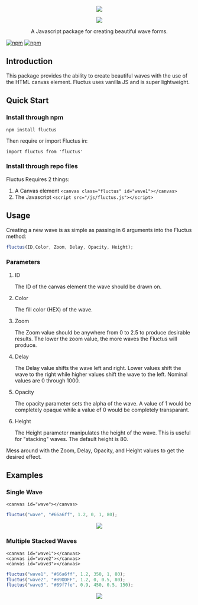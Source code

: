 <p align="center"><img src="https://eagleappteam.com/images/fluctus.png"></p>

<p align="center"><img src="https://eagleappteam.com/images/waves3.png"></p>

<p align="center">A Javascript package for creating beautiful wave forms.</p>

[![npm](https://img.shields.io/npm/v/fluctus.svg)](https://www.npmjs.com/package/fluctus) [![npm](https://img.shields.io/npm/dw/fluctus.svg)](https://www.npmjs.com/package/fluctus)

## Introduction

This package provides the ability to create beautiful waves with the use of the HTML canvas element. Fluctus uses vanilla JS and is super lightweight.

## Quick Start

### Install through npm

```
npm install fluctus
```

Then require or import Fluctus in:
```
import fluctus from 'fluctus'
```

### Install through repo files

Fluctus Requires 2 things:

1. A Canvas element ``` <canvas class="fluctus" id="wave1"></canvas> ```
2. The Javascript ``` <script src="/js/fluctus.js"></script> ```

## Usage

Creating a new wave is as simple as passing in 6 arguments into the Fluctus method:

```javascript
fluctus(ID,Color, Zoom, Delay, Opacity, Height); 
```

### Parameters

1. ID

   The ID of the canvas element the wave should be drawn on.
2. Color

   The fill color (HEX) of the wave.
3. Zoom

   The Zoom value should be anywhere from 0 to 2.5 to produce desirable results. The lower the zoom value, the more waves the Fluctus will produce.
4. Delay

   The Delay value shifts the wave left and right. Lower values shift the wave to the right while higher values shift the wave to the left. Nominal values are 0 through 1000.
5. Opacity

   The opacity parameter sets the alpha of the wave. A value of 1 would be completely opaque while a value of 0 would be completely transparant.
6. Height

   The Height parameter manipulates the height of the wave. This is useful for "stacking" waves. The default height is 80.

Mess around with the Zoom, Delay, Opacity, and Height values to get the desired effect.

## Examples

### Single Wave

```
<canvas id="wave"></canvas>
```

```javascript
fluctus("wave", "#66a6ff", 1.2, 0, 1, 80);
```

<p align="center"><img src="https://eagleappteam.com/images/waveexample1.png"></p>

### Multiple Stacked Waves

```
<canvas id="wave1"></canvas>
<canvas id="wave2"></canvas>
<canvas id="wave3"></canvas>
```

```javascript
fluctus("wave1", "#66a6ff", 1.2, 350, 1, 80);
fluctus("wave2", "#89DDFF", 1.2, 0, 0.5, 80);
fluctus("wave3", "#89f7fe", 0.9, 450, 0.5, 150);
```

<p align="center"><img src="https://eagleappteam.com/images/waveexample2.png"></p>


